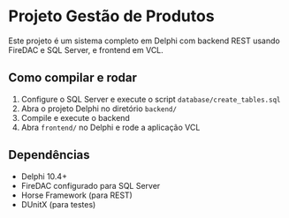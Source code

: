 # Projeto Gestão de Produtos

Este projeto é um sistema completo em Delphi com backend REST usando FireDAC e SQL Server, e frontend em VCL.

## Como compilar e rodar
1. Configure o SQL Server e execute o script `database/create_tables.sql`
2. Abra o projeto Delphi no diretório `backend/`
3. Compile e execute o backend
4. Abra `frontend/` no Delphi e rode a aplicação VCL

## Dependências
- Delphi 10.4+
- FireDAC configurado para SQL Server
- Horse Framework (para REST)
- DUnitX (para testes)
